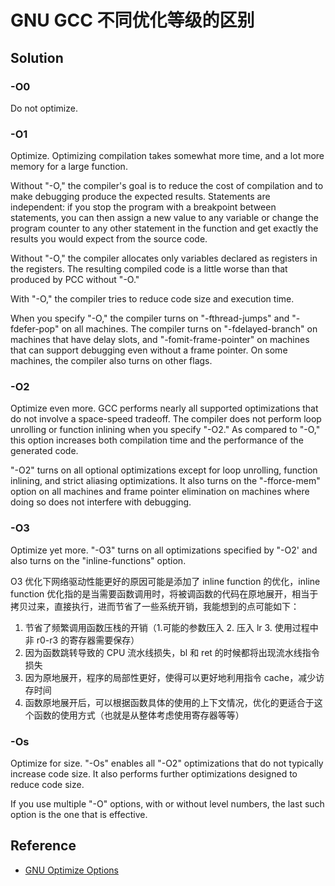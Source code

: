 # GNU GCC 不同优化等级的区别

## Solution

### **-O0**
Do not optimize.

### **-O1**

Optimize. Optimizing compilation takes somewhat more time, and a lot more memory for a large function.

Without "-O," the compiler's goal is to reduce the cost of compilation and to make debugging produce the expected results. Statements are independent: if you stop the program with a breakpoint between statements, you can then assign a new value to any variable or change the program counter to any other statement in the function and get exactly the results you would expect from the source code.

Without "-O," the compiler allocates only variables declared as registers in the registers. The resulting compiled code is a little worse than that produced by PCC without "-O."

With "-O," the compiler tries to reduce code size and execution time.

When you specify "-O," the compiler turns on "-fthread-jumps" and "-fdefer-pop" on all machines. The compiler turns on "-fdelayed-branch" on machines that have delay slots, and "-fomit-frame-pointer" on machines that can support debugging even without a frame pointer. On some machines, the compiler also turns on other flags.

### **-O2**

Optimize even more. GCC performs nearly all supported optimizations that do not involve a space-speed tradeoff. The compiler does not perform loop unrolling or function inlining when you specify "-O2." As compared to "-O," this option increases both compilation time and the performance of the generated code.

"-O2" turns on all optional optimizations except for loop unrolling, function inlining, and strict aliasing optimizations. It also turns on the "-fforce-mem" option on all machines and frame pointer elimination on machines where doing so does not interfere with debugging.

### **-O3**

Optimize yet more. "-O3" turns on all optimizations specified by "-O2' and also turns on the "inline-functions" option.

O3 优化下网络驱动性能更好的原因可能是添加了 inline function 的优化，inline function 优化指的是当需要函数调用时，将被调函数的代码在原地展开，相当于拷贝过来，直接执行，进而节省了一些系统开销，我能想到的点可能如下：

1. 节省了频繁调用函数压栈的开销（1.可能的参数压入 2. 压入 lr 3. 使用过程中非 r0-r3 的寄存器需要保存）
2. 因为函数跳转导致的 CPU 流水线损失，bl 和 ret 的时候都将出现流水线指令损失
3. 因为原地展开，程序的局部性更好，使得可以更好地利用指令 cache，减少访存时间
4. 函数原地展开后，可以根据函数具体的使用的上下文情况，优化的更适合于这个函数的使用方式（也就是从整体考虑使用寄存器等等）

### **-Os**
Optimize for size. "-Os" enables all "-O2" optimizations that do not typically increase code size. It also performs further optimizations designed to reduce code size.

If you use multiple "-O" options, with or without level numbers, the last such option is the one that is effective.

## Reference

- [GNU Optimize Options](http://gcc.gnu.org/onlinedocs/gcc/Optimize-Options.html  )